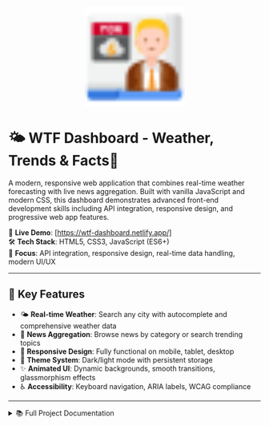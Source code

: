<div align="center">
  <img src="API-logo.png" alt="WTF Dashboard Logo" width="200" height="auto">
</div>

# 🌤️ WTF Dashboard - Weather, Trends & Facts📰

A modern, responsive web application that combines real-time weather forecasting with live news aggregation. Built with vanilla JavaScript and modern CSS, this dashboard demonstrates advanced front-end development skills including API integration, responsive design, and progressive web app features.

📍 **Live Demo**: [https://wtf-dashboard.netlify.app/]  
🛠️ **Tech Stack**: HTML5, CSS3, JavaScript (ES6+)  
🎯 **Focus**: API integration, responsive design, real-time data handling, modern UI/UX

---

## 🔑 Key Features

- 🌤️ **Real-time Weather**: Search any city with autocomplete and comprehensive weather data
- 📰 **News Aggregation**: Browse news by category or search trending topics
- 🎨 **Responsive Design**: Fully functional on mobile, tablet, desktop
- 🌙 **Theme System**: Dark/light mode with persistent storage
- ✨ **Animated UI**: Dynamic backgrounds, smooth transitions, glassmorphism effects
- ♿ **Accessibility**: Keyboard navigation, ARIA labels, WCAG compliance

---

<details>
<summary>📚 Full Project Documentation</summary>

## 🌤️ Weather Module

- **Real-time Weather Data**: Get current weather conditions for any city worldwide
- **Smart Search System**: Autocomplete functionality with search history persistence
- **Comprehensive Weather Info**: Temperature, humidity, wind speed, pressure, visibility
- **Dynamic Weather Styling**: Condition-based visual themes (sunny, rainy, stormy, etc.)
- **Error Handling**: Graceful fallbacks for invalid cities and network issues
- **Refresh Functionality**: Update weather data with one click

## 📰 News Aggregation

- **Multi-Category Support**: General, Technology, Sports, Business, and Health news
- **Advanced Search**: Real-time search suggestions and filtering
- **Rich Content Display**: Article previews with timestamps and source attribution
- **External Linking**: Direct access to full articles with proper security attributes
- **Time-based Display**: "Time ago" indicators for recent articles

## 🎨 User Experience & Design

- **Responsive Design**: Mobile-first approach with breakpoints for all device sizes
- **Dark/Light Theme**: Persistent theme switching with localStorage
- **Animated Background**: Dynamic sun, rain, and cloud animations
- **Accessibility**: WCAG-compliant with keyboard navigation and ARIA labels
- **Modern UI/UX**: Glassmorphism effects, smooth transitions, and micro-interactions
- **Loading States**: Spinners and progress indicators for better UX

## ⚡ Performance & Technical Excellence

- **Vanilla JavaScript**: No frameworks - pure ES6+ with modern async/await patterns
- **Optimized Performance**: Debounced search, efficient DOM manipulation
- **Progressive Enhancement**: Works without JavaScript for basic functionality
- **Cross-Browser Compatibility**: Tested across modern browsers
- **Clean Architecture**: Modular code structure with separation of concerns

---

## 🛠️ Technologies Used

### Frontend:
- **HTML5**: Semantic markup and accessibility features
- **CSS3**: Custom properties, Flexbox, Grid, animations
- **JavaScript (ES6+)**: Async/await, modules, modern syntax

### APIs & Services:
- **OpenWeatherMap API**: Real-time weather data
- **GNews API**: Latest news articles
- **Local Storage**: User preferences and search history

### Design & UX:
- **Responsive Design**: Mobile-first approach
- **CSS Animations**: Hardware-accelerated transitions
- **Accessibility**: ARIA labels, keyboard navigation
- **Modern UI**: Glassmorphism, smooth interactions

---

## 📁 Folder Structure

```
API Project/
├── index.html         # Main HTML file with semantic structure
├── style.css          # Custom CSS with CSS variables and animations
├── script.js          # JavaScript logic with ES6+ features
├── API-logo.png       # Project logo and branding
├── sky.jpg            # Background asset
└── README.md          # Project documentation
```

---

## 🧪 How to Run

### Option 1: Direct View
1. Download project files  
2. Open `index.html` in browser

### Option 2: Local Dev Server
```bash
# Python 3
python -m http.server 8000

# Or Node.js (if installed)
npx http-server
```

---

## 📱 Responsive Design

The application is fully responsive with breakpoints for:
- **Desktop (900px+)**: Full layout with optimal spacing
- **Tablet (768px-900px)**: Adjusted padding and font sizes
- **Mobile (600px-768px)**: Stacked header layout
- **Small Mobile (600px-)**: Compact layout with minimal padding

---

## 🔧 Customization Tips

- **API Keys**: Replace demo keys with your own from OpenWeatherMap and GNews
- **Styling**: Edit CSS variables in `style.css` for easy theme customization
- **Animations**: Adjust animation durations and effects in CSS
- **Branding**: Replace `API-logo.png` and `sky.jpg` with your own assets

---

## 🔐 Security Features

- **API Security**: Proper error handling and rate limiting
- **XSS Prevention**: Sanitized content rendering
- **External Links**: Proper `rel="noopener noreferrer"` attributes
- **Accessibility**: WCAG compliance considerations
- **Performance**: Optimized loading and rendering

---

## 🎯 Future Enhancements

- **Progressive Web App (PWA)**: Offline support and app-like experience
- **Weather Alerts**: Notifications for severe weather conditions
- **News Bookmarking**: Save and organize favorite articles
- **Advanced Weather Charts**: Visual weather data representation
- **Social Sharing**: Share weather and news on social platforms
- **Weather Maps**: Interactive map integration
- **Email Notifications**: Daily weather and news digests

---

## 🐛 Known Issues & Limitations

- API rate limits may apply with demo keys
- Some weather icons may not display on older browsers
- News API has daily request limits

---

## 👨‍💻 About the Developer

**Ian Christian Amistoso**  
🧑‍🎓 BSIT Student  
🌐 Focus: Frontend Development
🛠️ Tools: HTML, CSS, JS, Git/Github, REST APIs

</details> 